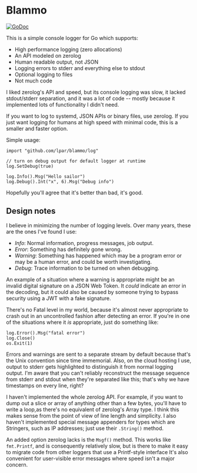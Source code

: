 
# Blammo

[![GoDoc](https://godoc.org/github.com/lpar/blammo?status.svg)](https://godoc.org/github.com/lpar/blammo)

This is a simple console logger for Go which supports:

 - High performance logging (zero allocations)
 - An API modeled on zerolog
 - Human readable output, not JSON
 - Logging errors to stderr and everything else to stdout
 - Optional logging to files
 - Not much code

I liked zerolog's API and speed, but its console logging was slow, it lacked
stdout/stderr separation, and it was a lot of code -- mostly because it
implemented lots of functionality I didn't need.

If you want to log to systemd, JSON APIs or binary files, use zerolog. If you
just want logging for humans at high speed with minimal code, this is a smaller
and faster option.

Simple usage:

    import "github.com/lpar/blammo/log"

    // turn on debug output for default logger at runtime
    log.SetDebug(true)

    log.Info().Msg("Hello sailor")
    log.Debug().Int("x", 6).Msg("Debug info")

Hopefully you'll agree that it's better than bad, it's good.

## Design notes

I believe in minimizing the number of logging levels. Over many years, these
are the ones I've found I use:

 - *Info*: Normal information, progress messages, job output.
 - *Error*: Something has definitely gone wrong.
 - *Warning*: Something has happened which may be a program error or may be a 
   human error, and could be worth investigating.
 - *Debug*: Trace information to be turned on when debugging.

An example of a situation where a warning is appropriate might be an invalid
digital signature on a JSON Web Token. It *could* indicate an error in the
decoding, but it could also be caused by someone trying to bypass security
using a JWT with a fake signature.

There's no Fatal level in my world, because it's almost never appropriate to
crash out in an uncontrolled fashion after detecting an error. If you're in one
of the situations where it *is* appropriate, just do something like:

    log.Error().Msg("fatal error")
    log.Close()
    os.Exit(1)

Errors and warnings are sent to a separate stream by default because that's the
Unix convention since time immemorial. Also, on the cloud hosting I use, output
to stderr gets highlighted to distinguish it from normal logging output. I'm aware
that you can't reliably reconstruct the message sequence from stderr and stdout when
they're separated like this; that's why we have timestamps on every line, right?

I haven't implemented the whole zerolog API. For example, if you want to dump
out a slice or array of anything other than a few bytes, you'll have to write a
loop,as there's no equivalent of zerolog's Array type. I think this makes sense
from the point of view of line length and simplicity. I also haven't
implemented special message appenders for types which are Stringers, such as IP
addresses; just use their `.String()` method.

An added option zerolog lacks is the `Msgf()` method. This works like
`fmt.Printf`, and is consequently relatively slow, but is there to make it easy
to migrate code from other loggers that use a Printf-style interface 
It's also convenient for user-visible error messages where speed isn't a major 
concern.

